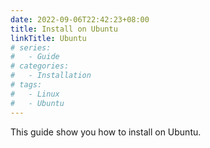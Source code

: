 ```yaml
---
date: 2022-09-06T22:42:23+08:00
title: Install on Ubuntu
linkTitle: Ubuntu
# series:
#   - Guide
# categories:
#   - Installation
# tags:
#   - Linux
#   - Ubuntu
---
```


This guide show you how to install on Ubuntu.
